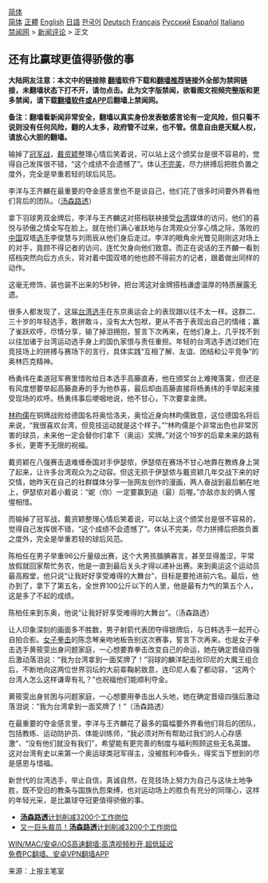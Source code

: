  <!-- 面包屑导航 --> <div class="breadcrumb"><!-- GTranslate: https://gtranslate.io/ -->  <div class="switcher notranslate">  <div class="selected">  <a href="#" onclick="return false;"> 简体</a>  </div>  <div class="option">  <a href="https://www.bannedbook.org" onclick="doGTranslate('zh-CN|zh-CN');jQuery('div.switcher div.selected a').html(jQuery(this).html());return false;" title="简体中文" class="nturl selected"> 简体</a>  <a href="https://www.bannedbook.org/zh-tw/" onclick="doGTranslate('zh-CN|zh-TW');jQuery('div.switcher div.selected a').html(jQuery(this).html());return false;" title="繁體中文" class="nturl"> 正體</a>  <a href="https://www.bannedbook.org/en/" onclick="doGTranslate('zh-CN|en');jQuery('div.switcher div.selected a').html(jQuery(this).html());return false;" title="English" class="nturl"> English</a>  <a href="https://www.bannedbook.org/ja/" onclick="doGTranslate('zh-CN|ja');jQuery('div.switcher div.selected a').html(jQuery(this).html());return false;" title="日本語" class="nturl"> 日語</a>  <a href="https://www.bannedbook.org/ko/" onclick="doGTranslate('zh-CN|ko');jQuery('div.switcher div.selected a').html(jQuery(this).html());return false;" title="한국어" class="nturl"> 한국어</a>  <a href="https://www.bannedbook.org/de/" onclick="doGTranslate('zh-CN|de');jQuery('div.switcher div.selected a').html(jQuery(this).html());return false;" title="Deutsch" class="nturl"> Deutsch</a>  <a href="https://www.bannedbook.org/fr/" onclick="doGTranslate('zh-CN|fr');jQuery('div.switcher div.selected a').html(jQuery(this).html());return false;" title="Français" class="nturl"> Français</a>  <a href="https://www.bannedbook.org/ru/" onclick="doGTranslate('zh-CN|ru');jQuery('div.switcher div.selected a').html(jQuery(this).html());return false;" title="Русский" class="nturl"> Русский</a>  <a href="https://www.bannedbook.org/es/" onclick="doGTranslate('zh-CN|es');jQuery('div.switcher div.selected a').html(jQuery(this).html());return false;" title="Español" class="nturl"> Español</a>  <a href="https://www.bannedbook.org/it/" onclick="doGTranslate('zh-CN|it');jQuery('div.switcher div.selected a').html(jQuery(this).html());return false;" title="Italiano" class="nturl"> Italiano</a>  </div>  </div>      <div class='breadcrumb-sub'><!-- Breadcrumb NavXT 6.3.0 --> <a href="https://www.bannedbook.org/" class="home">禁闻网</a> &gt; <a href="https://www.bannedbook.org/bnews/comments/" class="category">新闻评论</a> &gt; 正文</div></div><h2>还有比赢球更值得骄傲的事</h2> <p class="notice"><b>大陆网友注意：本文中的链接除 <a href="https://github.com/bannedbook/fanqiang" >翻墙</a>软件下载和<a href="https://github.com/killgcd/justmysocks/blob/master/README.md">翻墙推荐</a>链接外全部为禁网链接，未翻墙状态下打不开，请勿点击。此为文字版禁闻，欲看图文视频完整版和更多禁闻，请下载<a href="https://github.com/bannedbook/fanqiang">翻墙软件或APP</a>后翻墙上禁闻网。</p><p>备注：翻墙看新闻非常安全，翻墙以真实身份发表敏感言论有一定风险，但只看不说则没有任何风险，翻的人太多，政府管不过来，也不管。信息自由是天赋人权，请放心大胆的翻墙。</b></p>  <div class="entry"> <p id="summary">输掉了<a href="https://www.bannedbook.org/bnews/tag/%E5%86%A0%E5%86%9B%E6%88%98/" class="st_tag internal_tag" rel="tag" title="标签 冠军战 下的日志">冠军战</a>，<a href="https://www.bannedbook.org/bnews/tag/%E6%88%B4%E8%B5%84%E9%A2%96/" class="st_tag internal_tag" rel="tag" title="标签 戴资颖 下的日志">戴资颖</a>整理心情后笑着说，可以站上这个颁奖台是很不容易的，觉得自己发挥很不错，“这个成绩不会遗憾了”。体认<a href="https://www.bannedbook.org/bnews/tag/%E4%B8%8D%E5%AE%8C%E7%BE%8E/" class="st_tag internal_tag" rel="tag" title="标签 不完美 下的日志">不完美</a>，尽力拼搏后把胜负置之度外，完全是举重若轻的球后风范。</p> <p id="conimg">李洋与王齐麟在最重要的夺金感言里也不是谈自己，他们花了很多时间要外界看他们背后的团队。（<a href="https://www.bannedbook.org/bnews/tag/%E6%B1%A4%E6%A3%AE%E8%B7%AF%E9%80%8F/" class="st_tag internal_tag" rel="tag" title="标签 汤森路透 下的日志">汤森路透</a>）</p> <p>拿下羽球男双金牌后，李洋与王齐麟这对搭档联袂接受<a href="https://www.bannedbook.org/bnews/tag/%e5%8f%b0%e6%b9%be/" class="st_tag internal_tag" rel="tag" title="标签 台湾 下的日志">台湾</a>媒体的访问，他们的喜悦与骄傲之情全写在脸上。就在他们满心雀跃地与台湾观众分享心情之际，落败的<span class='wp_keywordlink_affiliate'><a href="https://www.bannedbook.org/" title="中国" target="_blank">中国</a></span>双塔<a href="https://www.bannedbook.org/bnews/tag/%E9%80%89%E6%89%8B/" class="st_tag internal_tag" rel="tag" title="标签 选手 下的日志">选手</a>李俊慧与刘雨辰从他们身后走过。李洋的眼角余光瞥见刚刚这对场上的对手，竟顾不得记者的访问，连忙欠身向他们致意。而正在说话的王齐麟一看到搭档突然向后方点头，背对着中国双塔的他也顾不得前方的记者，跟着做出同样的动作。</p> <p>这毫无修饰，装也装不出来的5秒钟，把台湾这对金牌搭档谦虚温厚的特质展露无遗。</p>  <p>很多人都发现了，这届<a href="https://www.bannedbook.org/bnews/tag/%E5%8F%B0%E6%B9%BE%E9%80%89%E6%89%8B/" class="st_tag internal_tag" rel="tag" title="标签 台湾选手 下的日志">台湾选手</a>在东京奥运会上的表现跟以往不太一样。这群二、三十岁的年轻选手，敢拼敢斗，没有太大包袱，更从不吝于表现出自己的情绪；赢了雀跃欢呼，尽情分享，输了掉泪拥抱，誓言下次再来，在他们身上，几乎找不到以往加诸于台湾运动选手身上的国仇家恨与责任重担。年轻的台湾选手透过她们在竞技场上的拼搏与赛场下的言行，具体实践“互相了解、友谊、团结和公平竞争”的奥林匹克精神。</p> <p>杨勇纬在柔道冠军赛里惜败给日本选手高藤直寿，他在颁奖台上难掩落寞，但还是有风度想要举起高藤直寿的手为他恭喜，最后却由高藤直接将杨勇纬的手举起来接受现场的欢呼。杨勇纬事后哽咽地说，他不甘心，下次要拿金牌。</p> <p><a href="https://www.bannedbook.org/bnews/tag/%E6%9E%97%E6%98%80%E5%84%92/" class="st_tag internal_tag" rel="tag" title="标签 林昀儒 下的日志">林昀儒</a>在铜牌战败给德国名将奥恰洛夫，奥恰近身向林昀儒致意，这位德国名将后来说，“我很喜欢台湾，但竞技运动就是这个样子。”“林昀儒是个非常出色也非常厉害的球员，未来他一定会替你们拿下（奥运）奖牌。”对这个19岁的后辈未来的路有多长，更寄予无限的祝福。</p> <p>戴资颖在八强赛击退难缠泰国对手伊瑟侬，伊瑟侬在赛场不甘心地靠在教练身上哭了起来，让许多台湾观众为之动容。但这无损于伊瑟侬与戴资颖几年交战下来的好交情，她昨天在自己的社群媒体分享一张网友创作的漫画，两人奋战到最后躺在地上，伊瑟侬对着小戴说：“妮（你）一定要赢到追（最）后喔。”亦敌亦友的俩人惺惺相惜。</p>  <p>而输掉了冠军战，戴资颖整理心情后笑着说，可以站上这个颁奖台是很不容易的，觉得自己发挥很不错，“这个成绩不会遗憾了”。体认不完美，尽力拼搏后把胜负置之度外，完全是举重若轻的球后风范。</p> <p>陈柏任在男子举重96公斤量级出赛，这个大男孩腼腆寡言，甚至显得羞涩，平常放假就回家帮忙务农，他是一直到最后关头才得以递补出赛。来到奥运这个运动员最高殿堂，他只说“让我好好享受难得的大舞台”，目标是要抢进前六名。最后，他办到了，拿下了第五名，全世界100公斤以下的人里，他是最有力气的第五个人，这是多了不起的成绩。</p> <p>陈柏任来到东奥，他说“让我好好享受难得的大舞台”。（汤森路透）</p> <p>让人印象深刻的画面多不胜数，男子射箭代表团夺得银牌后，与日韩选手一起开心自拍合影。<a href="https://www.bannedbook.org/bnews/tag/%E5%A5%B3%E5%AD%90%E6%8B%B3%E5%87%BB/" class="st_tag internal_tag" rel="tag" title="标签 女子拳击 下的日志">女子拳击</a>的陈念琴亲吻地板告别这次赛事，誓言下次再来。也是女子拳击选手黄筱雯出身问题家庭，一心想要靠拳击改变自己的命运，她在确定晋级四强后激动落泪说：“我为台湾拿到一面奖牌了！”羽球的麟洋配击败印尼的大魔王组合后，不断地向这两位世界羽坛的大前辈鞠躬致意，连印尼人看了都动容，“这两个台湾人怎么这样谦卑有礼？”也祝福他们能顺利夺金。</p>  <p>黄筱雯出身贫困与问题家庭，一心想要用拳击出人头地，她在确定晋级四强后激动落泪说：“我为台湾拿到一面奖牌了！”（汤森路透）</p> <p>在最重要的夺金感言里，李洋与王齐麟花了最多的篇幅要外界看他们背后的团队，包括教练、运动防护员、体能训练师，“我必须对所有帮助过我们的人心存感激”、“没有他们就没有我们”，希望能有更完善的制度与福利照顾这些无名英雄。这对台湾有史以来第一个奥运球类冠军得主，没被胜利冲昏头，得奖当下想到的尽是感恩与惜福。</p> <p>新世代的台湾选手，举止自信，真诚自然，在竞技场上努力为自己与这块土地争胜，既不受旧的教条与国族仇怨束缚，也对运动场上的胜负有充分的同理心，这样的年轻光采，是比赢球夺冠更值得骄傲的事。</p> <ul class='op-related-articles' title='相关阅读'> <li><a href='https://www.bannedbook.org/bnews/worldnews/20181205/1041983.html' target='_blank'><b>汤森路透</b>计划削减3200个工作岗位</a></li> <li><a href='https://www.bannedbook.org/bnews/cnnews/20181205/1041967.html' target='_blank'>又一巨头裁员！<b>汤森路透</b>计划削减3200个工作岗位</a></li> </ul> <p class="texttj"> <a href="https://github.com/bannedbook/fanqiang/wiki/V2ray%E6%9C%BA%E5%9C%BA" target="_blank">WIN/MAC/安卓/iOS高速翻墙:高清视频秒开,超低延迟</a><br/> <a href="https://github.com/bannedbook/fanqiang/wiki/%E7%A6%81%E9%97%BB%E7%BD%91%E5%AE%89%E5%8D%93%E7%BF%BB%E5%A2%99%E6%96%B0%E9%97%BBAPP" target="_blank">免费PC翻墙、安卓VPN翻墙APP</a></p> <p> 来源：上报主笔室 </p><a name='sharetosocial'></a>  <div style="margin-bottom:5px;padding-bottom:5px;clear:both"> <div id="archive-pix-1" class="banner-ads"> <!-- AuctionX Display platform tag START --> <div id="26318x728x90x621x_ADSLOT2" clicktrack="%%CLICK_URL_ESC%%"></div> <!-- AuctionX Display platform tag END --> </div> <div id="archive-pix-2" class="banner-ads"> <!-- AuctionX Display platform tag START --> <div id="26315x300x250x621x_ADSLOT2" clicktrack="%%CLICK_URL_ESC%%"></div> <!-- AuctionX Display platform tag END --> </div> </div>  <div id="archive-pix-1" class="banner-ads"> <!-- AuctionX Display platform tag START --> <div id="26318x728x90x621x_ADSLOT3" clicktrack="%%CLICK_URL_ESC%%"></div> <!-- AuctionX Display platform tag END --> </div> </div><!--END ENTRY--> 
